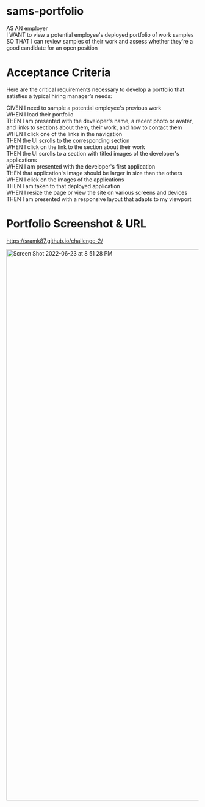 # sams-portfolio

AS AN employer  
I WANT to view a potential employee's deployed portfolio of work samples  
SO THAT I can review samples of their work and assess whether they're a good candidate for an open position  

# Acceptance Criteria
Here are the critical requirements necessary to develop a portfolio that satisfies a typical hiring manager’s needs:  

GIVEN I need to sample a potential employee's previous work  
WHEN I load their portfolio  
THEN I am presented with the developer's name, a recent photo or avatar, and links to sections about them, their work, and how to contact them  
WHEN I click one of the links in the navigation  
THEN the UI scrolls to the corresponding section  
WHEN I click on the link to the section about their work  
THEN the UI scrolls to a section with titled images of the developer's applications  
WHEN I am presented with the developer's first application  
THEN that application's image should be larger in size than the others  
WHEN I click on the images of the applications  
THEN I am taken to that deployed application  
WHEN I resize the page or view the site on various screens and devices  
THEN I am presented with a responsive layout that adapts to my viewport  

# Portfolio Screenshot & URL

https://sramk87.github.io/challenge-2/  

<img width="1439" alt="Screen Shot 2022-06-23 at 8 51 28 PM" src="https://user-images.githubusercontent.com/106551994/175438500-662965a0-2f51-4bb5-be67-dde8ff29e44e.png">
